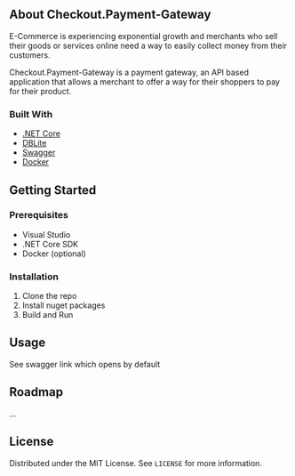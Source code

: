 <!-- ABOUT THE PROJECT -->
## About Checkout.Payment-Gateway

E-Commerce is experiencing exponential growth and merchants who sell their goods or services online need a way to easily collect money from their customers.

Checkout.Payment-Gateway is a payment gateway, an API based application that allows a merchant to offer a way for their shoppers to pay for their product.

### Built With

* [.NET Core](https://google.com)
* [DBLite](https://google.com)
* [Swagger](https://google.com)
* [Docker](https://google.com)


<!-- GETTING STARTED -->
## Getting Started

### Prerequisites

* Visual Studio
* .NET Core SDK
* Docker (optional)

### Installation

1. Clone the repo
2. Install nuget packages
3. Build and Run


<!-- USAGE EXAMPLES -->
## Usage

See swagger link which opens by default


<!-- ROADMAP -->
## Roadmap

...

<!-- LICENSE -->
## License

Distributed under the MIT License. See `LICENSE` for more information.

